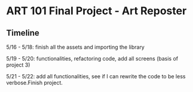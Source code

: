 # ART 101 Final Project - Art Reposter

## Timeline

5/16 - 5/18: finish all the assets and importing the library 

5/19 - 5/20: functionalities, refactoring code, add all screens (basis of project 3)

5/21 - 5/22: add all functionalities, see if I can rewrite the code to be less verbose.Finish project. 
